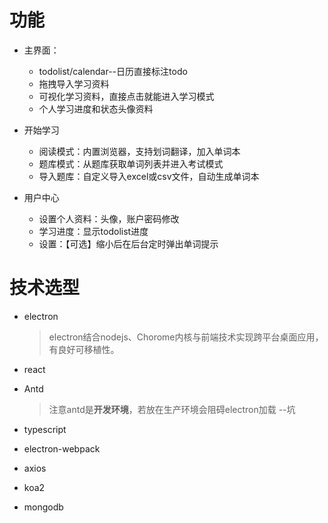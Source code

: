 # 功能

* 主界面：
  * todolist/calendar--日历直接标注todo
  * 拖拽导入学习资料
  * 可视化学习资料，直接点击就能进入学习模式
  * 个人学习进度和状态头像资料

* 开始学习
  * 阅读模式：内置浏览器，支持划词翻译，加入单词本
  * 题库模式：从题库获取单词列表并进入考试模式
  * 导入题库：自定义导入excel或csv文件，自动生成单词本
* 用户中心
  * 设置个人资料：头像，账户密码修改
  * 学习进度：显示todolist进度
  * 设置：【可选】缩小后在后台定时弹出单词提示

# 技术选型

* electron

  > electron结合nodejs、Chorome内核与前端技术实现跨平台桌面应用，有良好可移植性。

* react

* Antd

  > 注意antd是**开发环境**，若放在生产环境会阻碍electron加载 --坑

* typescript

* electron-webpack

* axios

* koa2

* mongodb

